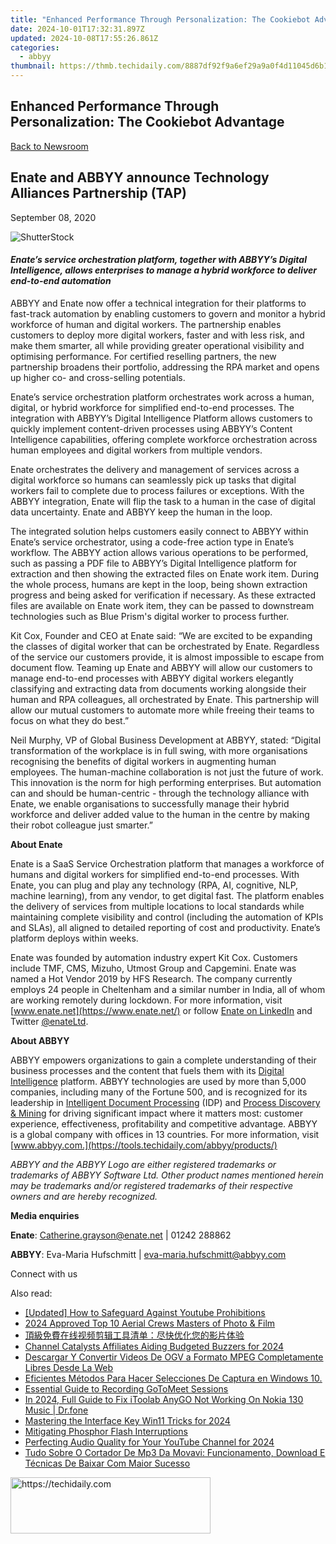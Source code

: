 ```yaml
---
title: "Enhanced Performance Through Personalization: The Cookiebot Advantage"
date: 2024-10-01T17:32:31.897Z
updated: 2024-10-08T17:55:26.861Z
categories:
  - abbyy
thumbnail: https://thmb.techidaily.com/8887df92f9a6ef29a9a0f4d11045d6b1c0399eebd3f27cb0d07dfb8b59734a92.jpg
---
```


## Enhanced Performance Through Personalization: The Cookiebot Advantage

[Back to Newsroom](https://tools.techidaily.com/abbyy/products/)

## Enate and ABBYY announce Technology Alliances Partnership (TAP)

September 08, 2020

![ShutterStock](https://content.abbyy.com/-/media/project/abbyy/abbyy/branchtemplates/shutterstock_1272462163_1296-x-729.jpg?h=729&iar=0&w=1296)

#### _**Enate’s service orchestration platform, together with ABBYY’s Digital Intelligence, allows enterprises to manage a hybrid workforce to deliver end-to-end automation**_

ABBYY and Enate now offer a technical integration for their platforms to fast-track automation by enabling customers to govern and monitor a hybrid workforce of human and digital workers. The partnership enables customers to deploy more digital workers, faster and with less risk, and make them smarter, all while providing greater operational visibility and optimising performance. For certified reselling partners, the new partnership broadens their portfolio, addressing the RPA market and opens up higher co- and cross-selling potentials.

Enate’s service orchestration platform orchestrates work across a human, digital, or hybrid workforce for simplified end-to-end processes. The integration with ABBYY’s Digital Intelligence Platform allows customers to quickly implement content-driven processes using ABBYY’s Content Intelligence capabilities, offering complete workforce orchestration across human employees and digital workers from multiple vendors.

Enate orchestrates the delivery and management of services across a digital workforce so humans can seamlessly pick up tasks that digital workers fail to complete due to process failures or exceptions. With the ABBYY integration, Enate will flip the task to a human in the case of digital data uncertainty. Enate and ABBYY keep the human in the loop.

The integrated solution helps customers easily connect to ABBYY within Enate’s service orchestrator, using a code-free action type in Enate’s workflow. The ABBYY action allows various operations to be performed, such as passing a PDF file to ABBYY’s Digital Intelligence platform for extraction and then showing the extracted files on Enate work item. During the whole process, humans are kept in the loop, being shown extraction progress and being asked for verification if necessary. As these extracted files are available on Enate work item, they can be passed to downstream technologies such as Blue Prism's digital worker to process further.

Kit Cox, Founder and CEO at Enate said: “We are excited to be expanding the classes of digital worker that can be orchestrated by Enate. Regardless of the service our customers provide, it is almost impossible to escape from document flow. Teaming up Enate and ABBYY will allow our customers to manage end-to-end processes with ABBYY digital workers elegantly classifying and extracting data from documents working alongside their human and RPA colleagues, all orchestrated by Enate. This partnership will allow our mutual customers to automate more while freeing their teams to focus on what they do best.”

Neil Murphy, VP of Global Business Development at ABBYY, stated: “Digital transformation of the workplace is in full swing, with more organisations recognising the benefits of digital workers in augmenting human employees. The human-machine collaboration is not just the future of work. This innovation is the norm for high performing enterprises. But automation can and should be human-centric - through the technology alliance with Enate, we enable organisations to successfully manage their hybrid workforce and deliver added value to the human in the centre by making their robot colleague just smarter.”

**About Enate**

Enate is a SaaS Service Orchestration platform that manages a workforce of humans and digital workers for simplified end-to-end processes. With Enate, you can plug and play any technology (RPA, AI, cognitive, NLP, machine learning), from any vendor, to get digital fast. The platform enables the delivery of services from multiple locations to local standards while maintaining complete visibility and control (including the automation of KPIs and SLAs), all aligned to detailed reporting of cost and productivity. Enate’s platform deploys within weeks.

Enate was founded by automation industry expert Kit Cox. Customers include TMF, CMS, Mizuho, Utmost Group and Capgemini. Enate was named a Hot Vendor 2019 by HFS Research. The company currently employs 24 people in Cheltenham and a similar number in India, all of whom are working remotely during lockdown. For more information, visit [www.enate.net](https://www.enate.net/) or follow [Enate on LinkedIn](https://www.linkedin.com/company/enate/) and Twitter [@enateLtd](https://twitter.com/eNateLtd).

**About ABBYY**

ABBYY empowers organizations to gain a complete understanding of their business processes and the content that fuels them with its [Digital Intelligence](https://tools.techidaily.com/abbyy/products/) platform. ABBYY technologies are used by more than 5,000 companies, including many of the Fortune 500, and is recognized for its leadership in [Intelligent Document Processing](https://tools.techidaily.com/abbyy/products/) (IDP) and [Process Discovery & Mining](https://tools.techidaily.com/abbyy/products/) for driving significant impact where it matters most: customer experience, effectiveness, profitability and competitive advantage. ABBYY is a global company with offices in 13 countries. For more information, visit [www.abbyy.com.](https://tools.techidaily.com/abbyy/products/)

_ABBYY and the ABBYY Logo are either registered trademarks or trademarks of ABBYY Software Ltd. Other product names mentioned herein may be trademarks and/or registered trademarks of their respective owners and are hereby recognized._

**Media enquiries**

**Enate**: [Catherine.grayson@enate.net](https://tools.techidaily.com/abbyy/products/) | 01242 288862

**ABBYY**: Eva-Maria Hufschmitt | [eva-maria.hufschmitt@abbyy.com](https://tools.techidaily.com/abbyy/products/)

Connect with us

<ins class="adsbygoogle"
     style="display:block"
     data-ad-format="autorelaxed"
     data-ad-client="ca-pub-7571918770474297"
     data-ad-slot="1223367746"></ins>

<ins class="adsbygoogle"
     style="display:block"
     data-ad-client="ca-pub-7571918770474297"
     data-ad-slot="8358498916"
     data-ad-format="auto"
     data-full-width-responsive="true"></ins>

<span class="atpl-alsoreadstyle">Also read:</span>
<div><ul>
<li><a href="https://youtube-webster.techidaily.com/ed-how-to-safeguard-against-youtube-prohibitions/"><u>[Updated] How to Safeguard Against Youtube Prohibitions</u></a></li>
<li><a href="https://vp-tips.techidaily.com/2024-approved-top-10-aerial-crews-masters-of-photo-and-film/"><u>2024 Approved Top 10 Aerial Crews Masters of Photo & Film</u></a></li>
<li><a href="https://solve-marvelous.techidaily.com/6acc57sa5ywn6lk75zyo57q6keg6akr5ymq6l6r5bel5yw35rif5y2v77ya5bc95bplusr5lyy5yyw5oko55qe5b2x54mh5l2t6aqm/"><u>頂級免費在线视频剪辑工具清单：尽快优化您的影片体验</u></a></li>
<li><a href="https://youtube-videos.techidaily.com/channel-catalysts-affiliates-aiding-budgeted-buzzers-for-2024/"><u>Channel Catalysts Affiliates Aiding Budgeted Buzzers for 2024</u></a></li>
<li><a href="https://solve-marvelous.techidaily.com/descargar-y-convertir-videos-de-ogv-a-formato-mpeg-completamente-libres-desde-la-web/"><u>Descargar Y Convertir Videos De OGV a Formato MPEG Completamente Libres Desde La Web</u></a></li>
<li><a href="https://solve-marvelous.techidaily.com/eficientes-metodos-para-hacer-selecciones-de-captura-en-windows-10/"><u>Eficientes Métodos Para Hacer Selecciones De Captura en Windows 10.</u></a></li>
<li><a href="https://screen-video-capture.techidaily.com/essential-guide-to-recording-gotomeet-sessions/"><u>Essential Guide to Recording GoToMeet Sessions</u></a></li>
<li><a href="https://review-topics.techidaily.com/in-2024-full-guide-to-fix-itoolab-anygo-not-working-on-nokia-130-music-drfone-by-drfone-virtual-android/"><u>In 2024, Full Guide to Fix iToolab AnyGO Not Working On Nokia 130 Music | Dr.fone</u></a></li>
<li><a href="https://extra-guidance.techidaily.com/mastering-the-interface-key-win11-tricks-for-2024/"><u>Mastering the Interface Key Win11 Tricks for 2024</u></a></li>
<li><a href="https://network-issues.techidaily.com/mitigating-phosphor-flash-interruptions/"><u>Mitigating Phosphor Flash Interruptions</u></a></li>
<li><a href="https://youtube-docs.techidaily.com/cting-audio-quality-for-your-youtube-channel-for-2024/"><u>Perfecting Audio Quality for Your YouTube Channel for 2024</u></a></li>
<li><a href="https://solve-marvelous.techidaily.com/tudo-sobre-o-cortador-de-mp3-da-movavi-funcionamento-download-e-tecnicas-de-baixar-com-maior-sucesso/"><u>Tudo Sobre O Cortador De Mp3 Da Movavi: Funcionamento, Download E Técnicas De Baixar Com Maior Sucesso</u></a></li>
</ul></div>

<!-- affiliate ads begin -->
<a href="https://wigfever.sjv.io/c/5597632/2014848/22899" target="_top" id="2014848">
  <img src="//a.impactradius-go.com/display-ad/22899-2014848" border="0" alt="https://techidaily.com" width="320" height="90"/>
</a>
<img height="0" width="0" src="https://wigfever.sjv.io/i/5597632/2014848/22899" style="position:absolute;visibility:hidden;" border="0" />
<!-- affiliate ads end -->

